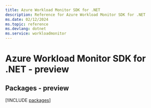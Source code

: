 ```yaml
---
title: Azure Workload Monitor SDK for .NET
description: Reference for Azure Workload Monitor SDK for .NET
ms.date: 02/12/2024
ms.topic: reference
ms.devlang: dotnet
ms.service: workloadmonitor
---
```

# Azure Workload Monitor SDK for .NET - preview
## Packages - preview
[!INCLUDE [packages](workload-monitor-index.md)]